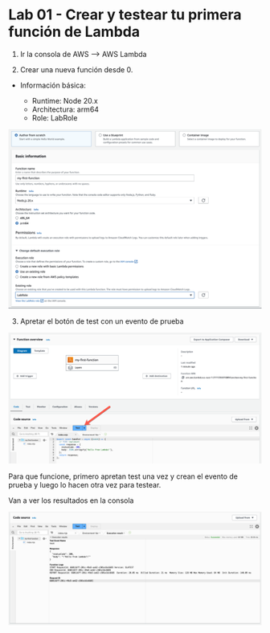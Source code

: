 # Lab 01 - Crear y testear tu primera función de Lambda

1. Ir la consola de AWS --> AWS Lambda

2. Crear una nueva función desde 0.

- Información básica:

  - Runtime: Node 20.x
  - Architectura: arm64
  - Role: LabRole

![imagen](imagenes/01-lab-create.png)

3. Apretar el botón de test con un evento de prueba

![imagen](imagenes/01-lab-test.png)

Para que funcione, primero apretan test una vez y crean el evento de prueba y luego lo hacen otra vez para testear.

Van a ver los resultados en la consola

![imagen](imagenes/01-lab-result.png)
